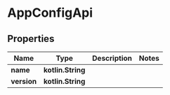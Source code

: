 
# AppConfigApi

## Properties
Name | Type | Description | Notes
------------ | ------------- | ------------- | -------------
**name** | **kotlin.String** |  | 
**version** | **kotlin.String** |  | 



